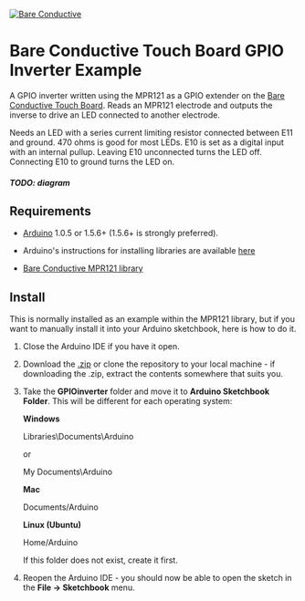[![Bare Conductive](https://www.dropbox.com/s/p0p71yid2t8tenp/LOGO_256x106.png?dl=1)](http://www.bareconductive.com/)

# Bare Conductive Touch Board GPIO Inverter Example

A GPIO inverter written using the MPR121 as a GPIO extender on the [Bare Conductive Touch Board](http://www.bareconductive.com/touch-board). Reads an MPR121 electrode and outputs the inverse to drive an LED connected to another electrode.

Needs an LED with a series current limiting resistor connected between E11 and ground. 470 ohms is good for most LEDs. E10 is set as a digital input with an internal pullup. Leaving E10 unconnected turns the LED off. Connecting E10 to ground turns the LED on.

##### TODO: diagram

## Requirements

* [Arduino](http://arduino.cc/en/Main/Software) 1.0.5 or 1.5.6+ (1.5.6+ is strongly preferred).

* Arduino's instructions for installing libraries are available [here](http://arduino.cc/en/Guide/Libraries)

* [Bare Conductive MPR121 library](https://github.com/BareConductive/mpr121/)

## Install

This is normally installed as an example within the MPR121 library, but if you want to manually install it into your Arduino sketchbook, here is how to do it.

1. Close the Arduino IDE if you have it open.
1. Download the [.zip](https://github.com/BareConductive/mpr121/archive/public.zip) or clone the repository to your local machine - if downloading the .zip, extract the contents somewhere that suits you.
1. Take the **GPIOinverter** folder and move it to **Arduino Sketchbook Folder**. This will be different for each operating system: 

	**Windows**
	
	Libraries\\Documents\\Arduino
	
	or
	
	My Documents\\Arduino	
	
	**Mac**
	
	Documents/Arduino
	
	**Linux (Ubuntu)**
	
	Home/Arduino


	If this folder does not exist, create it first.
1. Reopen the Arduino IDE - you should now be able to open the sketch in the **File -> Sketchbook** menu.
